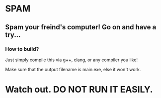 # SPAM #
## Spam your freind's computer! Go on and have a try... ##
### How to build? ###
Just simply compile this via g++, clang, or any compiler you like!

Make sure that the output filename is main.exe, else it won't work.
# Watch out. DO NOT RUN IT EASILY. #
